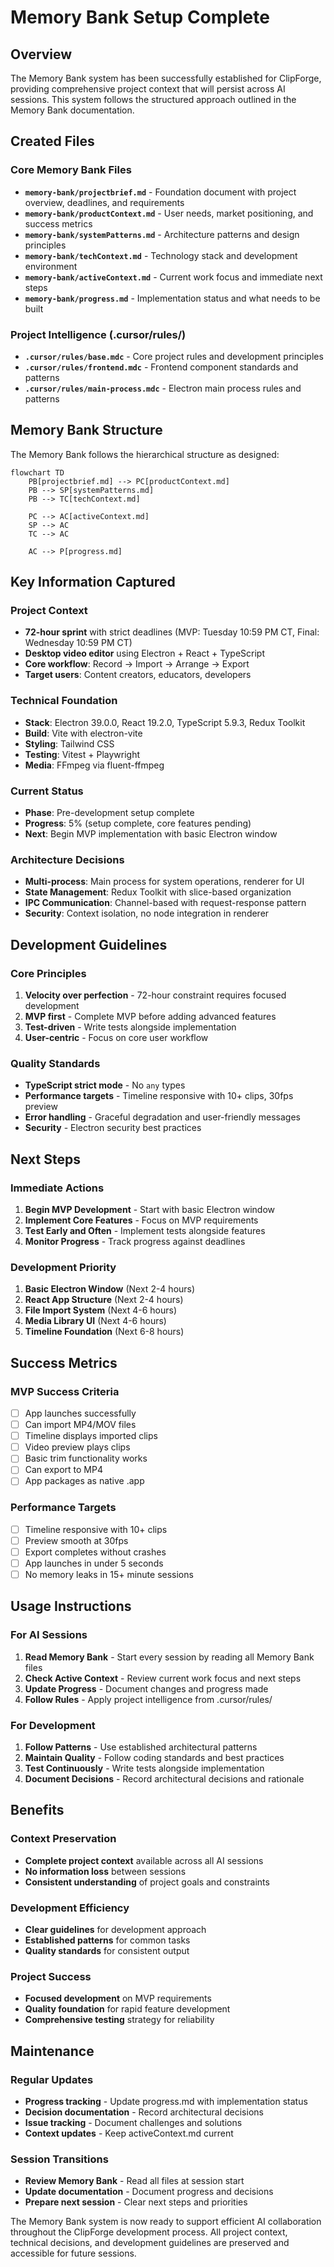 # Memory Bank Setup Complete

## Overview
The Memory Bank system has been successfully established for ClipForge, providing comprehensive project context that will persist across AI sessions. This system follows the structured approach outlined in the Memory Bank documentation.

## Created Files

### Core Memory Bank Files
- **`memory-bank/projectbrief.md`** - Foundation document with project overview, deadlines, and requirements
- **`memory-bank/productContext.md`** - User needs, market positioning, and success metrics
- **`memory-bank/systemPatterns.md`** - Architecture patterns and design principles
- **`memory-bank/techContext.md`** - Technology stack and development environment
- **`memory-bank/activeContext.md`** - Current work focus and immediate next steps
- **`memory-bank/progress.md`** - Implementation status and what needs to be built

### Project Intelligence (.cursor/rules/)
- **`.cursor/rules/base.mdc`** - Core project rules and development principles
- **`.cursor/rules/frontend.mdc`** - Frontend component standards and patterns
- **`.cursor/rules/main-process.mdc`** - Electron main process rules and patterns

## Memory Bank Structure

The Memory Bank follows the hierarchical structure as designed:

```mermaid
flowchart TD
    PB[projectbrief.md] --> PC[productContext.md]
    PB --> SP[systemPatterns.md]
    PB --> TC[techContext.md]
    
    PC --> AC[activeContext.md]
    SP --> AC
    TC --> AC
    
    AC --> P[progress.md]
```

## Key Information Captured

### Project Context
- **72-hour sprint** with strict deadlines (MVP: Tuesday 10:59 PM CT, Final: Wednesday 10:59 PM CT)
- **Desktop video editor** using Electron + React + TypeScript
- **Core workflow**: Record → Import → Arrange → Export
- **Target users**: Content creators, educators, developers

### Technical Foundation
- **Stack**: Electron 39.0.0, React 19.2.0, TypeScript 5.9.3, Redux Toolkit
- **Build**: Vite with electron-vite
- **Styling**: Tailwind CSS
- **Testing**: Vitest + Playwright
- **Media**: FFmpeg via fluent-ffmpeg

### Current Status
- **Phase**: Pre-development setup complete
- **Progress**: 5% (setup complete, core features pending)
- **Next**: Begin MVP implementation with basic Electron window

### Architecture Decisions
- **Multi-process**: Main process for system operations, renderer for UI
- **State Management**: Redux Toolkit with slice-based organization
- **IPC Communication**: Channel-based with request-response pattern
- **Security**: Context isolation, no node integration in renderer

## Development Guidelines

### Core Principles
1. **Velocity over perfection** - 72-hour constraint requires focused development
2. **MVP first** - Complete MVP before adding advanced features
3. **Test-driven** - Write tests alongside implementation
4. **User-centric** - Focus on core user workflow

### Quality Standards
- **TypeScript strict mode** - No `any` types
- **Performance targets** - Timeline responsive with 10+ clips, 30fps preview
- **Error handling** - Graceful degradation and user-friendly messages
- **Security** - Electron security best practices

## Next Steps

### Immediate Actions
1. **Begin MVP Development** - Start with basic Electron window
2. **Implement Core Features** - Focus on MVP requirements
3. **Test Early and Often** - Implement tests alongside features
4. **Monitor Progress** - Track progress against deadlines

### Development Priority
1. **Basic Electron Window** (Next 2-4 hours)
2. **React App Structure** (Next 2-4 hours)
3. **File Import System** (Next 4-6 hours)
4. **Media Library UI** (Next 4-6 hours)
5. **Timeline Foundation** (Next 6-8 hours)

## Success Metrics

### MVP Success Criteria
- [ ] App launches successfully
- [ ] Can import MP4/MOV files
- [ ] Timeline displays imported clips
- [ ] Video preview plays clips
- [ ] Basic trim functionality works
- [ ] Can export to MP4
- [ ] App packages as native .app

### Performance Targets
- [ ] Timeline responsive with 10+ clips
- [ ] Preview smooth at 30fps
- [ ] Export completes without crashes
- [ ] App launches in under 5 seconds
- [ ] No memory leaks in 15+ minute sessions

## Usage Instructions

### For AI Sessions
1. **Read Memory Bank** - Start every session by reading all Memory Bank files
2. **Check Active Context** - Review current work focus and next steps
3. **Update Progress** - Document changes and progress made
4. **Follow Rules** - Apply project intelligence from .cursor/rules/

### For Development
1. **Follow Patterns** - Use established architectural patterns
2. **Maintain Quality** - Follow coding standards and best practices
3. **Test Continuously** - Write tests alongside implementation
4. **Document Decisions** - Record architectural decisions and rationale

## Benefits

### Context Preservation
- **Complete project context** available across all AI sessions
- **No information loss** between sessions
- **Consistent understanding** of project goals and constraints

### Development Efficiency
- **Clear guidelines** for development approach
- **Established patterns** for common tasks
- **Quality standards** for consistent output

### Project Success
- **Focused development** on MVP requirements
- **Quality foundation** for rapid feature development
- **Comprehensive testing** strategy for reliability

## Maintenance

### Regular Updates
- **Progress tracking** - Update progress.md with implementation status
- **Decision documentation** - Record architectural decisions
- **Issue tracking** - Document challenges and solutions
- **Context updates** - Keep activeContext.md current

### Session Transitions
- **Review Memory Bank** - Read all files at session start
- **Update documentation** - Document progress and decisions
- **Prepare next session** - Clear next steps and priorities

The Memory Bank system is now ready to support efficient AI collaboration throughout the ClipForge development process. All project context, technical decisions, and development guidelines are preserved and accessible for future sessions.
